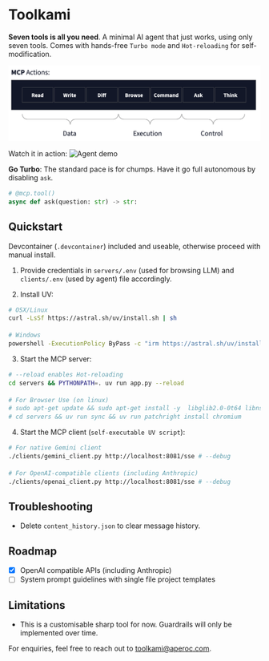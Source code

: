 # Toolkami

**Seven tools is all you need**. A minimal AI agent that just works, using only seven tools. Comes with hands-free `Turbo mode` and `Hot-reloading` for self-modification.

![7 tools: Read, Write Diff, Browse, Command, Ask, Think](images/7-tools.png)

Watch it in action:
![Agent demo](images/agent-demo.gif)

**Go Turbo**: The standard pace is for chumps. Have it go full autonomous by disabling `ask`.
```python
# @mcp.tool()
async def ask(question: str) -> str:
```

## Quickstart

Devcontainer (`.devcontainer`) included and useable, otherwise proceed with manual install.

1. Provide credentials in `servers/.env` (used for browsing LLM) and `clients/.env` (used by agent) file accordingly.

2. Install UV:
```bash
# OSX/Linux
curl -LsSf https://astral.sh/uv/install.sh | sh

# Windows
powershell -ExecutionPolicy ByPass -c "irm https://astral.sh/uv/install.ps1 | iex"
```

3. Start the MCP server:
```bash
# --reload enables Hot-reloading
cd servers && PYTHONPATH=. uv run app.py --reload

# For Browser Use (on linux)
# sudo apt-get update && sudo apt-get install -y  libglib2.0-0t64 libnss3 libnspr4 libdbus-1-3 libatk1.0-0t64 libatk-bridge2.0-0t64 libcups2t64 libxkbcommon0 libatspi2.0-0t64 libxcomposite1 libxdamage1 libxfixes3 libxrandr2 libgbm1 libpango-1.0-0 libcairo2 libasound2t64
# cd servers && uv run sync && uv run patchright install chromium
```

4. Start the MCP client (`self-executable UV script`):
```bash
# For native Gemini client
./clients/gemini_client.py http://localhost:8081/sse # --debug

# For OpenAI-compatible clients (including Anthropic)
./clients/openai_client.py http://localhost:8081/sse # --debug
```

## Troubleshooting
* Delete `content_history.json` to clear message history.

## Roadmap
* [x] OpenAI compatible APIs (including Anthropic)
* [ ] System prompt guidelines with single file project templates

## Limitations
- This is a customisable sharp tool for now. Guardrails will only be implemented over time.

For enquiries, feel free to reach out to toolkami@aperoc.com.